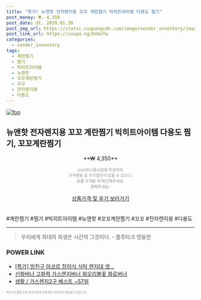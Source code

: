 ```yaml
--- 
title: "특가! 뉴앤핫 전자렌지용 꼬꼬 계란찜기 빅히트아이템 다용도 찜기" 
post_money: ₩. 4,350 
post_date: dt. 2020.01.30 
post_img_url: https://static.coupangcdn.com/image/vendor_inventory/images/2018/08/29/22/0/dd51c229-9a64-4c0e-9a61-0dfe61668b17.JPG 
post_link_url: https://coupa.ng/bnGsTw 
categories: 
  - vendor_inventory 
tags: 
  - 계란찜기 
  - 찜기 
  - 빅히트아이템 
  - 뉴앤핫 
  - 꼬꼬계란찜기 
  - 꼬꼬 
  - 전자렌지용 
  - 다용도 
--- 
```

[![foo](https://static.coupangcdn.com/image/vendor_inventory/images/2018/08/29/22/0/dd51c229-9a64-4c0e-9a61-0dfe61668b17.JPG)](https://coupa.ng/bnGsTw) 

## 뉴앤핫 전자렌지용 꼬꼬 계란찜기 빅히트아이템 다용도 찜기, 꼬꼬계란찜기 
<p style="text-align: center;">**₩ 4,350**</p> 
<p style="text-align: center;"><span style="color: #898c8f; font-family: Georgia,Times,serif; font-size: 0.75em;">2020년01월30일에 작성되어, <br>가격변동 및 추가할인이 있을 수 있으니,<br> 상품 가격을 꼭!확인해주세요.<br>행복하세요~</span> 
</p>	 
<div markdown="0" style="text-align: center;"><a href="https://coupa.ng/bnGsTw" class="btn btn--success">상품가격 및 후기 보러가기</a></div> 
<br><br> 
  #계란찜기 #찜기 #빅히트아이템 #뉴앤핫 #꼬꼬계란찜기 #꼬꼬 #전자렌지용 #다용도 
<hr> 

> 우리에게 최대의 희생은 시간의 그것이다. - 플루타크 영웅전 


### POWER LINK

* <a href="https://blog.naver.com/santokki14/221788085891" target="_blank">[특가] 방친구 아코르 잡이식 식탁 렌지대 셋...</a>
* <a href="https://blog.naver.com/fasyy4321/221790297804" target="_blank">신화버너 고화력 가스렌지버너 회오리불꽃 화로버너</a>
* <a href="https://blog.naver.com/santokki14/221782599447" target="_blank">생활 / 가스렌지2구 베스트 ~57위</a>

<span style="color: #898c8f; font-family: Georgia,Times,serif; font-size: 0.55em;">파트너스활동으로 작성자에게 일정액의 커미션이 제공될수 있습니다.</span> 
